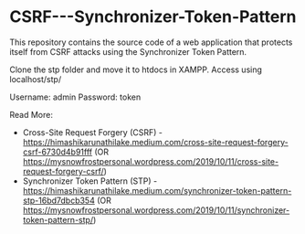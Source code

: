 # CSRF---Synchronizer-Token-Pattern
This repository contains the source code of a web application that protects itself from CSRF attacks using the Synchronizer Token Pattern.


Clone the stp folder and move it to htdocs in XAMPP.
Access using localhost/stp/

Username: admin
Password: token

Read More:
* Cross-Site Request Forgery (CSRF) - https://himashikarunathilake.medium.com/cross-site-request-forgery-csrf-6730d4b91fff (OR https://mysnowfrostpersonal.wordpress.com/2019/10/11/cross-site-request-forgery-csrf/)
* Synchronizer Token Pattern (STP) - https://himashikarunathilake.medium.com/synchronizer-token-pattern-stp-16bd7dbcb354 (OR https://mysnowfrostpersonal.wordpress.com/2019/10/11/synchronizer-token-pattern-stp/)

